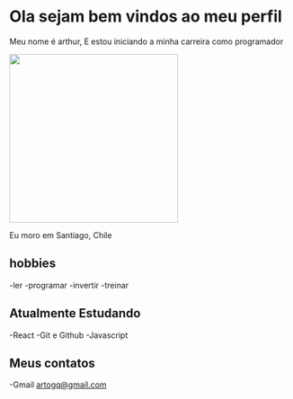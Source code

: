 # Ola sejam bem vindos ao meu perfil

Meu nome é arthur, E estou iniciando a minha carreira como programador

<img src="https://i0.wp.com/imgs.hipertextual.com/wp-content/uploads/2019/05/hipertextual-apple-warren-buffett-remake-paperboy-2019307288.jpg?w=1560&quality=60&strip=all&ssl=1" width="300px">

Eu moro em Santiago, Chile 
## hobbies

-ler
-programar
-invertir
-treinar

## Atualmente Estudando 

-React
-Git e Github
-Javascript

## Meus contatos 

-Gmail artogq@gmail.com

